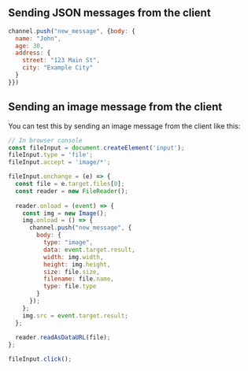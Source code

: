


## Sending JSON messages from the client

```javascript
channel.push("new_message", {body: {
  name: "John",
  age: 30,
  address: {
    street: "123 Main St",
    city: "Example City"
  }
}})
```



## Sending an image message from the client

You can test this by sending an image message from the client like this:

```javascript
// In browser console
const fileInput = document.createElement('input');
fileInput.type = 'file';
fileInput.accept = 'image/*';

fileInput.onchange = (e) => {
  const file = e.target.files[0];
  const reader = new FileReader();
  
  reader.onload = (event) => {
    const img = new Image();
    img.onload = () => {
      channel.push("new_message", {
        body: {
          type: "image",
          data: event.target.result,
          width: img.width,
          height: img.height,
          size: file.size,
          filename: file.name,
          type: file.type
        }
      });
    };
    img.src = event.target.result;
  };
  
  reader.readAsDataURL(file);
};

fileInput.click();
```

